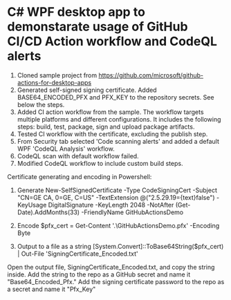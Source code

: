 # C# WPF desktop app to demonstarate usage of GitHub CI/CD Action workflow and CodeQL alerts

1. Cloned sample project from https://github.com/microsoft/github-actions-for-desktop-apps 
2. Generated self-signed signing certificate. Added BASE64_ENCODED_PFX and PFX_KEY to the repository secrets. See below the steps.
3. Added CI action workflow from the sample. The workflow targets multiple platforms and different configurations. It includes the following steps: build, test, package, sign and upload package artifacts.
4. Tested CI workflow with the certificate, excluding the publish step. 
5. From Security tab selected 'Code scanning alerts' and added a default WPF 'CodeQL Analysis' workflow.
6. CodeQL scan with default workflow failed.
7. Modified CodeQL workflow to include custom build steps.

Certificate generating and encoding in Powershell:
1. Generate
New-SelfSignedCertificate -Type CodeSigningCert -Subject "CN=GE CA, 0=GE, C=US" -TextExtension @("2.5.29.19={text}false") -KeyUsage DigitalSignature -KeyLength 2048 -NotAfter (Get-Date).AddMonths(33) -FriendlyName GitHubActionsDemo

2. Encode
$pfx_cert = Get-Content '.\GitHubActionsDemo.pfx' -Encoding Byte 

3. Output to a file as a string
[System.Convert]::ToBase64String($pfx_cert) | Out-File 'SigningCertificate_Encoded.txt'

Open the output file, SigningCertificate_Encoded.txt, and copy the string inside. 
Add the string to the repo as a GitHub secret and name it "Base64_Encoded_Pfx."
Add the signing certificate password to the repo as a secret and name it "Pfx_Key"
